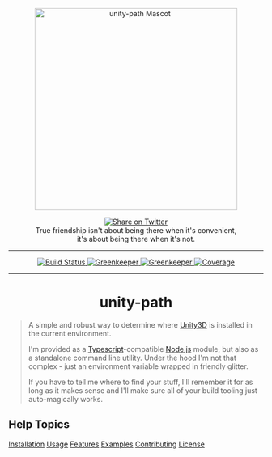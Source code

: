 <p align="center">
  <img alt="unity-path Mascot" src="http://www.catster.com/wp-content/uploads/2015/06/litter-tracking-box.jpg" width="400" />
</p>

<p align="center">
    <a href="https://twitter.com/home?status=me%20x%20unity-path%20%2C%20friends%20forever.%20%F0%9F%92%AB%20https%3A%2F%2Fgithub.com%2Fzettaforge%2Funity-path%20%23gamedev%20%23unity%20%23unity3d%20%40donkeybonks">
    <img alt="Share on Twitter" src="https://img.shields.io/twitter/url/http/shields.io.svg?style=social&maxAge=2592000" />
  </a><br/>
True friendship isn't about being there when it's convenient,<br/>it's about being there when it's not.</p>
<hr />
<p align="center">
  <a href="https://travis-ci.org/zettaforge/unity-path">
    <img alt="Build Status" src="https://travis-ci.org/zettaforge/unity-path.svg?branch=master" />
  </a>
  <a href="https://greenkeeper.io/">
    <img alt="Greenkeeper" src="https://badges.greenkeeper.io/zettaforge/unity-path.svg" />
  </a>
  <a href="https://david-dm.org/zettaforge/unity-path">
    <img alt="Greenkeeper" src="https://david-dm.org/zettaforge/unity-path/status.svg" />
  </a>
  <a href="https://coveralls.io/repos/github/zettaforge/unity-path/badge.svg?branch=master">
    <img alt="Coverage" src="https://coveralls.io/repos/github/zettaforge/unity-path/badge.svg?branch=master" />
  </a>
</p>
<hr />
<h1 align="center">unity-path</h1>

> A simple and robust way to determine where <a href="https://unity3d.com/">Unity3D</a> is installed in the current environment.
>
> I'm provided as a <a href="https://typescriptlang.org">Typescript</a>-compatible <a href="https://nodejs.org">Node.js</a> module, but also as a standalone command line utility. Under the hood I'm not that complex - just an environment variable wrapped in friendly glitter.
>
> If you have to tell me where to find your stuff, I'll remember it for as long as it makes sense and I'll make sure all of your build tooling just auto-magically works.

## Help Topics

<a href="#install">Installation</a>
<a href="#usage">Usage</a>
<a href="#feature">Features</a>
<a href="#examples">Examples</a>
<a href="#contributing">Contributing</a>
<a href="#license">License</a>
